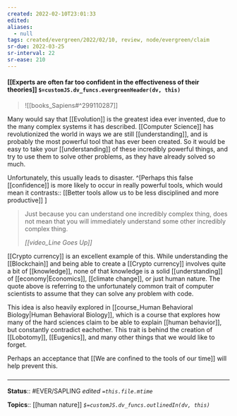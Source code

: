 ```yaml
---
created: 2022-02-10T23:01:33 
edited: 
aliases:
  - null
tags: created/evergreen/2022/02/10, review, node/evergreen/claim
sr-due: 2022-03-25
sr-interval: 22
sr-ease: 210
---
```


#### [[Experts are often far too confident in the effectiveness of their theories]] `$=customJS.dv_funcs.evergreenHeader(dv, this)`

> ![[books_Sapiens#^299110287]]

Many would say that [[Evolution]] is the greatest idea ever invented,
due to the many complex systems it has described.
[[Computer Science]] has revolutionized the world in ways we are still [[understanding]], 
and is probably the most powerful tool that has ever been created.
So it would be easy to take your [[understanding]] of these incredibly powerful things,
and try to use them to solve other problems, as they have already solved so much.

Unfortunately, this usually leads to disaster.
^[Perhaps this false [[confidence]] is more likely to occur in really powerful tools, which would mean it 
contrasts:: [[Better tools allow us to be less disciplined and more productive]]
]

> Just because you can understand one incredibly complex thing, does not mean that you will immediately understand some other incredibly complex thing.
> 
> <cite>[[video_Line Goes Up]]</cite>

[[Crypto currency]] is an excellent example of this. While understanding the [[Blockchain]] and being able to create a [[Crypto currency]] involves quite a bit of [[knowledge]], none of that knowledge is a solid [[understanding]] of [[economy|Economics]], [[climate change]], or just human nature. The quote above is referring to the unfortunately common trait of computer scientists to assume that they can solve any problem with code.

This idea is also heavily explored in [[course_Human Behavioral Biology|Human Behavioral Biology]], which is a course that explores how many of the hard sciences claim to be able to explain [[human behavior]], but constantly contradict eachother. This trait is behind the creation of [[Lobotomy]], [[Eugenics]], and many other things that we would like to forget.

Perhaps an acceptance that [[We are confined to the tools of our time]] will help prevent this.

### <hr class="footnote"/>

**Status**:: #EVER/SAPLING 
*edited `=this.file.mtime`*

**Topics**:: [[human nature]]
*`$=customJS.dv_funcs.outlinedIn(dv, this)`*
